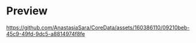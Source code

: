 # Preview


https://github.com/AnastasiaSara/CoreData/assets/160386110/09210beb-45c9-49fd-9dc5-a8814974f8fe

